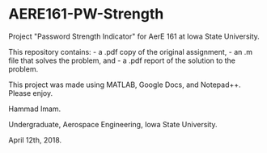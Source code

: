 # AERE161-PW-Strength
Project "Password Strength Indicator" for AerE 161 at Iowa State University.

This repository contains:
	- a .pdf copy of the original assignment,
	- an .m file that solves the problem, and
	- a .pdf report of the solution to the problem.
	
This project was made using MATLAB, Google Docs, and Notepad++. Please enjoy.

Hammad Imam.

Undergraduate, Aerospace Engineering, Iowa State University.

April 12th, 2018.